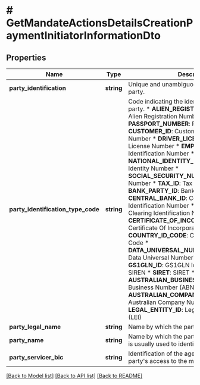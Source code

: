 # # GetMandateActionsDetailsCreationPaymentInitiatorInformationDto

## Properties

Name | Type | Description | Notes
------------ | ------------- | ------------- | -------------
**party_identification** | **string** | Unique and unambiguous identification of the party. |
**party_identification_type_code** | **string** | Code indicating the identification type of the party. * **ALIEN_REGISTRATION_NUMBER**: Alien Registration Number * **PASSPORT_NUMBER**: Passport Number * **CUSTOMER_ID**: Customer Identification Number * **DRIVER_LICENSE_NUMBER**: Drivers License Number * **EMPLOYEE_ID**: Employee Identification Number * **NATIONAL_IDENTITY_NUMBER**: National Identity Number * **SOCIAL_SECURITY_NUMBER**: Social Security Number * **TAX_ID**: Tax Identification Number * **BANK_PARTY_ID**: Bank Party Identification * **CENTRAL_BANK_ID**: Central Bank Identification Number * **CLEARING_ID**: Clearing Identification Number * **CERTIFICATE_OF_INCORPORATION_NUMBER**: Certificate Of Incorporation Number * **COUNTRY_ID_CODE**: Country Identification Code * **DATA_UNIVERSAL_NUMBERING_SYSTEM**: Data Universal Numbering System * **GS1GLN_ID**: GS1GLN Identifier * **SIREN**: SIREN * **SIRET**: SIRET * **AUSTRALIAN_BUSINESS_NUMBER**: Australian Business Number (ABN) * **AUSTRALIAN_COMPANY_NUMBER**: Australian Company Number (ACN) * **LEGAL_ENTITY_ID**: Legal Entity Identification (LEI) |
**party_legal_name** | **string** | Name by which the party is legally known. |
**party_name** | **string** | Name by which the party is known and which is usually used to identify that party. |
**party_servicer_bic** | **string** | Identification of the agent that provides a party&#39;s access to the mandate service. | [optional]

[[Back to Model list]](../../README.md#models) [[Back to API list]](../../README.md#endpoints) [[Back to README]](../../README.md)
